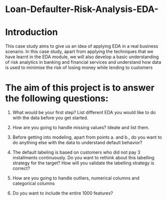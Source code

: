 # Loan-Defaulter-Risk-Analysis-EDA-

# Introduction

This case study aims to give us an idea of applying EDA in a real business scenario. In this case study, apart from applying the techniques that we have learnt in the EDA module, we will also develop a basic understanding of risk analytics in banking and financial services and understand how data is used to minimise the risk of losing money while lending to customers

# The aim of this project is to answer the following questions:

1. What would be your first step? List different EDA you would like to do with the data before you get started.

2. How are you going to handle missing values? Ideate and list them.

3. Before getting into modeling, apart from points a. and b., do you want to do anything else with the data to understand default behavior?

4. The default labeling is based on customers who did not pay 3 installments continuously. Do you want to rethink about this labelling strategy for the target? How will    you validate the labelling strategy is correct?

5. How are you going to handle outliers, numerical columns and categorical columns

6. Do you want to include the entire 1000 features?

